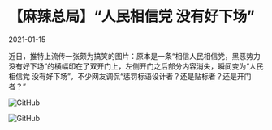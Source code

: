 # 【麻辣总局】“人民相信党 没有好下场”

2021-01-15

近日，推特上流传一张颇为搞笑的图片：原本是一条“相信人民相信党，黑恶势力没有好下场”的横幅印在了双开门上，左侧开门之后部分内容消失，瞬间变为“人民相信党 没有好下场”，不少网友调侃“惩罚标语设计者？还是贴标者？还是开门者？”

![GitHub](https://chinadigitaltimes.net/chinese/files/2021/01/image-1610703994109.png)

![GitHub](https://chinadigitaltimes.net/chinese/files/2021/01/image-1610703968840.png)

